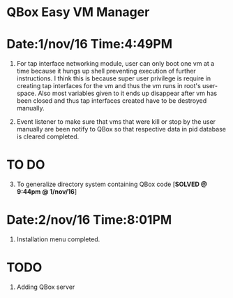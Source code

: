 QBox Easy VM Manager
=========================================================================================================================

Date:1/nov/16 Time:4:49PM
=========================
1. For tap interface networking module, user can only boot one vm at a time because it hungs up shell preventing
execution of further instructions. I think this is because super user privilege is require in creating tap interfaces
for the vm and thus the vm runs in root's user-space. Also most variables given to it ends up disappear after
vm has been closed and thus tap interfaces created have to be destroyed manually.

2. Event listener to make sure that vms that were kill or stop by the user manually are been notify to QBox so that respective
data in pid database is cleared completed.

TO DO
=====
3. To generalize directory system containing QBox code [**SOLVED @ 9:44pm @ 1/nov/16**]

Date:2/nov/16 Time:8:01PM
=========================
1. Installation menu completed.

TODO
====
1. Adding QBox server
